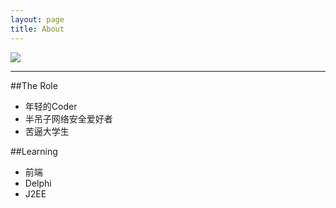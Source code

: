 ```yaml
---
layout: page
title: About
---
```


![](../../../../../public/About_Image.gif)
 
---

##The Role
* 年轻的Coder
* 半吊子网络安全爱好者
* 苦逼大学生

##Learning
* 前端
* Delphi
* J2EE